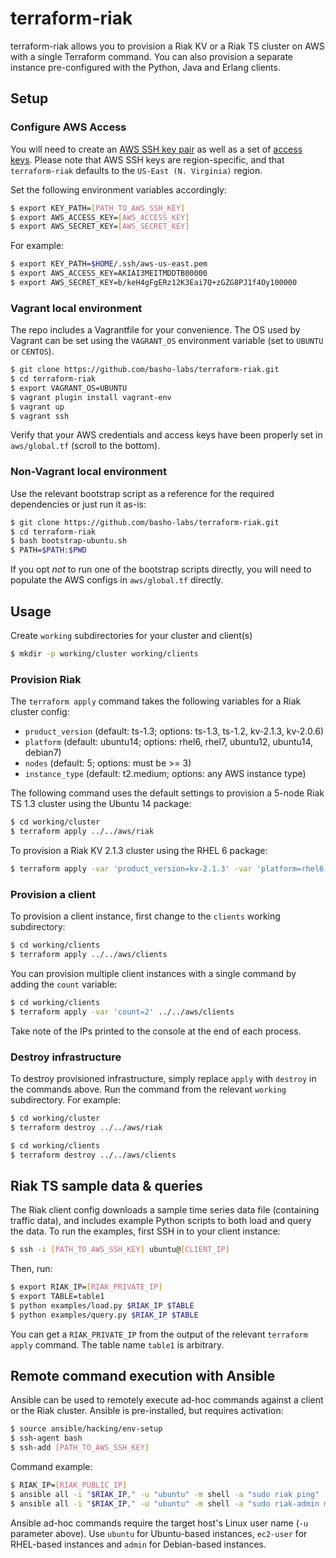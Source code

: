 # terraform-riak

terraform-riak allows you to provision a Riak KV or a Riak TS cluster on AWS with a single Terraform command. You can also provision a separate instance pre-configured with the Python, Java and Erlang clients.

## Setup

### Configure AWS Access

You will need to create an [AWS SSH key pair](http://docs.aws.amazon.com/AWSEC2/latest/UserGuide/ec2-key-pairs.html) as well as a set of [access keys](http://docs.aws.amazon.com/general/latest/gr/managing-aws-access-keys.html). Please note that AWS SSH keys are region-specific, and that `terraform-riak` defaults to the `US-East (N. Virginia)` region.

Set the following environment variables accordingly:

```bash
$ export KEY_PATH=[PATH_TO_AWS_SSH_KEY]
$ export AWS_ACCESS_KEY=[AWS_ACCESS_KEY]
$ export AWS_SECRET_KEY=[AWS_SECRET_KEY]
```

For example:

```bash
$ export KEY_PATH=$HOME/.ssh/aws-us-east.pem
$ export AWS_ACCESS_KEY=AKIAI3MEITMDDTB00000
$ export AWS_SECRET_KEY=b/keH4gFgERz12K3Eai7Q+zGZG8PJ1f4Oy100000
```

### Vagrant local environment

The repo includes a Vagrantfile for your convenience. The OS used by Vagrant can be set using the `VAGRANT_OS` environment variable (set to `UBUNTU` or `CENTOS`).

```bash
$ git clone https://github.com/basho-labs/terraform-riak.git
$ cd terraform-riak
$ export VAGRANT_OS=UBUNTU
$ vagrant plugin install vagrant-env
$ vagrant up
$ vagrant ssh
```

Verify that your AWS credentials and access keys have been properly set in `aws/global.tf` (scroll to the bottom).

### Non-Vagrant local environment

Use the relevant bootstrap script as a reference for the required dependencies or just run it as-is:

```bash
$ git clone https://github.com/basho-labs/terraform-riak.git
$ cd terraform-riak
$ bash bootstrap-ubuntu.sh
$ PATH=$PATH:$PWD
```

If you opt *not* to run one of the bootstrap scripts directly, you will need to populate the AWS configs in `aws/global.tf` directly.

## Usage

Create `working` subdirectories for your cluster and client(s)

```bash
$ mkdir -p working/cluster working/clients
```

### Provision Riak

The `terraform apply` command takes the following variables for a Riak cluster config:

* `product_version` (default: ts-1.3; options: ts-1.3, ts-1.2, kv-2.1.3, kv-2.0.6)
* `platform` (default: ubuntu14; options: rhel6, rhel7, ubuntu12, ubuntu14, debian7)
* `nodes` (default: 5; options: must be >= 3)
* `instance_type` (default: t2.medium; options: any AWS instance type)

The following command uses the default settings to provision a 5-node Riak TS 1.3 cluster using the Ubuntu 14 package:

```bash
$ cd working/cluster
$ terraform apply ../../aws/riak
```

To provision a Riak KV 2.1.3 cluster using the RHEL 6 package:

```bash
$ terraform apply -var 'product_version=kv-2.1.3' -var 'platform=rhel6' ../../aws/riak
```

### Provision a client

To provision a client instance, first change to the `clients` working subdirectory:

```bash
$ cd working/clients
$ terraform apply ../../aws/clients
```

You can provision multiple client instances with a single command by adding the `count` variable:

```bash
$ cd working/clients
$ terraform apply -var 'count=2' ../../aws/clients
```

Take note of the IPs printed to the console at the end of each process.

### Destroy infrastructure

To destroy provisioned infrastructure, simply replace `apply` with `destroy` in the commands above. Run the command from the relevant `working` subdirectory. For example:

```bash
$ cd working/cluster
$ terraform destroy ../../aws/riak

$ cd working/clients
$ terraform destroy ../../aws/clients
```

## Riak TS sample data & queries

The Riak client config downloads a sample time series data file (containing traffic data), and includes example Python scripts to both load and query the data. To run the examples, first SSH in to your client instance:

```bash
$ ssh -i [PATH_TO_AWS_SSH_KEY] ubuntu@[CLIENT_IP]
```

Then, run:

```bash
$ export RIAK_IP=[RIAK_PRIVATE_IP]
$ export TABLE=table1
$ python examples/load.py $RIAK_IP $TABLE
$ python examples/query.py $RIAK_IP $TABLE
```

You can get a `RIAK_PRIVATE_IP` from the output of the relevant `terraform apply` command. The table name `table1` is arbitrary.

## Remote command execution with Ansible

Ansible can be used to remotely execute ad-hoc commands against a client or the Riak cluster. Ansible is pre-installed, but requires activation:

```bash
$ source ansible/hacking/env-setup
$ ssh-agent bash
$ ssh-add [PATH_TO_AWS_SSH_KEY]
```

Command example:

```bash
$ RIAK_IP=[RIAK_PUBLIC_IP]
$ ansible all -i "$RIAK_IP," -u "ubuntu" -m shell -a "sudo riak ping"
$ ansible all -i "$RIAK_IP," -u "ubuntu" -m shell -a "sudo riak-admin member_status"
```

Ansible ad-hoc commands require the target host's Linux user name (`-u` parameter above). Use `ubuntu` for Ubuntu-based instances, `ec2-user` for RHEL-based instances and `admin` for Debian-based instances.
